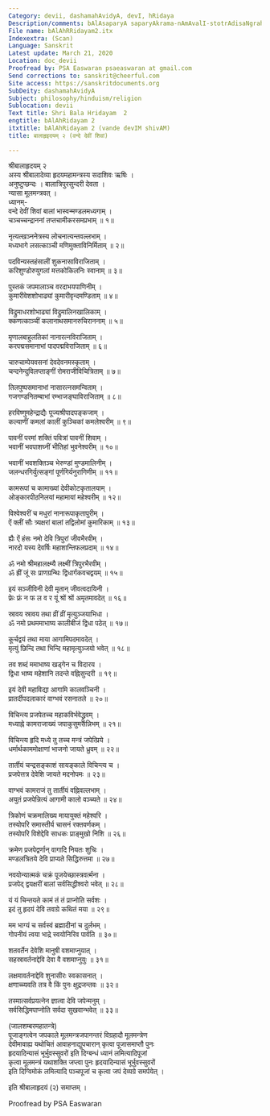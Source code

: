 ```yaml
---
Category: devii, dashamahAvidyA, devI, hRidaya
Description/comments: bAlAsaparyA saparyAkrama-nAmAvalI-stotrAdisaNgrahaH
File name: bAlAhRRidayam2.itx
Indexextra: (Scan)
Language: Sanskrit
Latest update: March 21, 2020
Location: doc_devii
Proofread by: PSA Easwaran psaeaswaran at gmail.com
Send corrections to: sanskrit@cheerful.com
Site access: https://sanskritdocuments.org
SubDeity: dashamahAvidyA
Subject: philosophy/hinduism/religion
Sublocation: devii
Text title: Shri Bala Hridayam  2
engtitle: bAlAhRidayam 2
itxtitle: bAlAhRidayam 2 (vande devIM shivAM)
title: बालाहृइदयम् २ (वन्दे देवीं शिवां)

---
```

  
 श्रीबालाहृदयम् २   
अस्य श्रीबालादेव्या हृदयमहामन्त्रस्य सदाशिवः ऋषिः ।  
अनुष्टुप्छन्दः । बालात्रिपुरसुन्दरी देवता ।  
न्यासा मूलमन्त्रवत् ।  
ध्यानम्-  
वन्दे देवीं शिवां बालां भास्वन्मण्डलमध्यगाम् ।  
चञ्चच्चन्द्राननां तप्तचामीकरसमप्रभाम् ॥ १॥  
  
नृत्यत्खञ्ननेत्रस्य लोचनात्यन्तवल्लभाम् ।  
मध्यभागे लसत्काञ्ची मणिमुक्ताविनिर्मिताम् ॥ २॥  
  
पदविन्यस्तहंसालीं शुकनासाविराजिताम् ।  
करिशुण्डोरुयुगलां मत्तकोकिलनिः स्वानाम् ॥ ३॥  
  
पुस्तकं जपमालाञ्च वरदाभयपाणिनीम् ।  
कुमारीवेशशोभाढ्यां कुमारीवृन्दमण्डिताम् ॥ ४॥  
  
विद्रुमाधरशोभाढ्यां विद्रुमालिनखालिकाम् ।  
क्कणत्काञ्चीं कलानाथसमानरुचिराननाम् ॥ ५॥  
  
मृणालबाहुलतिकां नानारत्नविराजिताम् ।  
करपद्मसमानाभां पादपद्मविराजिताम् ॥ ६॥  
  
चारुचाम्पेयवसनां देवदेवनमस्कृताम् ।  
चन्दनेन्दुविलप्ताङ्गीं रोमराजीविचित्रिताम् ॥ ७॥  
  
तिलपुष्पसमानाभां नासारत्नसमन्विताम् ।  
गजगण्डनितम्बाभां रम्भाजङ्घाविराजिताम् ॥ ८॥  
  
हरविष्णुमहेन्द्राद्यैः पूज्यश्रीपादपङ्कजाम् ।  
कल्याणीं कमलां कालीं कुञ्चिकां कमलेश्वरीम् ॥ ९॥  
  
पावनीं परमां शक्तिं पवित्रां पावनीं शिवाम् ।  
भवानीं भवपाशघ्नीं भीतिहां भुवनेश्वरीम् ॥ १०॥  
  
भवानीं भवशक्तिञ्च भेरुण्डां मुण्डमालिनीम् ।  
जलन्धरगिर्युत्सङ्गां पूर्णगिर्यनुरागिणीम् ॥ ११॥  
  
कामरूपां च कामाख्यां देवीकोटकृतालयाम् ।  
ओङ्कारपीठनिलयां महामायां महेश्वरीम् ॥ १२॥  
  
विश्वेश्वरीं च मधुरां नानारूपाकृतापुरीम् ।  
ऐं क्लीं सौः त्र्यक्षरां बालां तद्विलोमां कुमारिकाम् ॥ १३॥  
  
ह्यैः ऐं हंसः नमो देवि त्रिपुरां जीवभैरवीम् ।  
नारदो यस्य देवर्षिः महाशान्तिफलप्रदाम् ॥ १४॥  
  
ॐ नमो श्रीमहालक्ष्म्यै लक्ष्मीं त्रिपुरभैरवीम् ।  
ॐ ह्रीं जूं सः प्राणग्रन्थिः द्विधार्गकवचद्वयम् ॥ १५॥  
  
इयं सञ्जीविनी देवी मृतान् जीवत्वदायिनी ।  
फ्रेः फ्रं न फ ल व र यूं श्रों श्रों अमृतमावदेत् ॥ १६॥  
  
स्रावय स्रावय तथा व्रीं व्रीं मृत्युञ्जयाभिधा ।  
ॐ नमो प्रथममाभाष्य कालीबीजं द्विधा पठेत् ॥ १७॥  
  
कूर्चद्वयं तथा माया आगामिपदमावदेत् ।  
मृत्युं छिन्दि तथा भिन्दि महामृत्युञ्जयो भवेत् ॥ १८॥  
  
तव शब्दं ममाभाष्य खड्गेन च विदारय ।  
द्विधा भाष्य महेशानि तदन्ते वह्निसुन्दरी ॥ १९॥  
  
इयं देवी महाविद्या आगामि कालवञ्चिनी ।  
प्रातर्दीपदलाकारं वाग्भवं रसनातले ॥ २०॥  
  
विचिन्त्य प्रजपेतच्च महाकविर्भवेद्ध्रुवम् ।  
मध्याह्ने कामराजाख्यं जपाकुसुमसन्निभम् ॥ २१॥  
  
विचिन्त्य हृदि मध्ये तु तच्च मन्त्रं जपेत्प्रिये ।  
धर्मार्थकाममोक्षाणां भाजनो जायते ध्रुवम् ॥ २२॥  
  
तार्तीयं चन्द्रसङ्काशं सायङ्काले विचिन्त्य च ।  
प्रजपेत्तत्र देवेशि जायते मदनोपमः ॥ २३॥  
  
वाग्भवं कामराजं तु तार्तीयं वह्निवल्लभाम् ।  
अयुतं प्रजपेन्नित्यं आगामी कालो वञ्च्यते ॥ २४॥  
  
त्रिकोणं चक्रमालिख्य मायायुक्तं महेश्वरि ।  
तस्योपरि समास्तीर्य चासनं रक्तवर्णकम् ।  
तस्योपरि विशेद्देवि साधकः प्राङ्मुखो निशि ॥ २६॥  
  
क्रमेण प्रजपेद्वर्णान् वागादि नियतः शुचिः ।  
मण्डलत्रितये देवि प्राप्यते सिद्धिरुत्तमा ॥ २७॥  
  
नवयोन्यात्मकं चक्रं पूजयेच्छास्त्रवर्त्मना ।  
प्रजपेद् द्वयक्षरीं बालां सर्वसिद्धीश्वरो भवेत् ॥ २८॥  
  
यं यं चिन्तयते कामं तं तं प्राप्नोति सर्वशः ।  
इदं तु हृदयं देवि तवाग्रे कथितं मया ॥ २९॥  
  
मम भाग्यं च सर्वस्वं ब्रह्मादीनां च दुर्लभम् ।  
गोपनीयं त्वया भाद्रे स्वयोनिरिव पार्वति ॥ ३०॥  
  
शतवर्तेन देवेशि मानुषी वशमाप्नुयात् ।  
सहस्रावर्तनाद्देवि देवा वै वशमाप्नुयुः ॥ ३१॥  
  
लक्षमावर्तनाद्देवि शुनासीरः स्वकासनात् ।  
क्षणाच्च्यवति तत्र वै किं पुनः क्षुद्रजन्तवः ॥ ३२॥  
  
तस्मात्सर्वप्रयत्नेन ज्ञात्वा देवि जपेन्मनुम् ।  
सर्वसिद्धिमपाप्नोति सर्वदा सुखवान्भवेत् ॥ ३३॥  
  
(जालशम्बरमहातन्त्रे)  
पूजाङ्गत्वेन जपकाले मूलमन्त्रजपानन्तरं विग्रहादौ मूलमन्त्रेण  
देवीमावाह्य यथोचितं आवाहनाद्युपचारान् कृत्वा पूजासमाप्तौ पुनः  
हृदयादिन्यासं भूर्भुवस्सुवरों इति दिग्बन्धं ध्यानं लमित्यादिपूजां  
कृत्वा मूलमन्त्रं यथाशक्ति जप्त्वा पुनः हृदयादिन्यासं भूर्भुवस्सुवरों  
इति दिग्विमोकं लमित्यादि पञ्चपूजां च कृत्वा जपं देव्यग्रे समर्पयेत् ।  
  
इति श्रीबालाहृदयं (२) समाप्तम् ।  
  
  
Proofread by PSA Easwaran   
  
